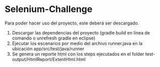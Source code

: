 # Selenium-Challenge

Para poder hacer uso del proyecto, este deberá ser descargado. 

  1. Descargar las dependencias del proyecto (gradle build en línea de comando o unrefresh gradle en eclipse)
  2. Ejecutar los escenarios por medio del archivo runner.java en la ubicación app/src/test/java/runner
  3. Se genera un reporte html con los steps ejecutados en el folder test-output/HtmlReport/ExtentHtml.html
